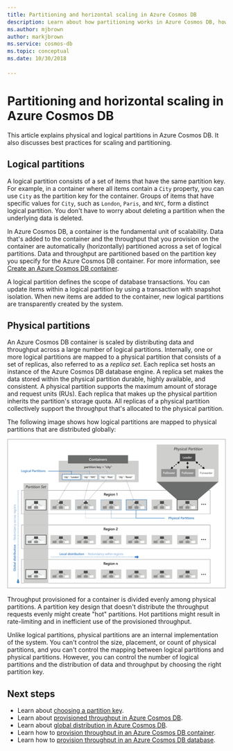 ```yaml
---
title: Partitioning and horizontal scaling in Azure Cosmos DB
description: Learn about how partitioning works in Azure Cosmos DB, how to configure partitioning and partition keys, and how to choose the right partition key for your application.
ms.author: mjbrown
author: markjbrown
ms.service: cosmos-db
ms.topic: conceptual
ms.date: 10/30/2018

---
```


# Partitioning and horizontal scaling in Azure Cosmos DB

This article explains physical and logical partitions in Azure Cosmos DB. It also discusses best practices for scaling and partitioning. 

## Logical partitions

A logical partition consists of a set of items that have the same partition key. For example, in a container where all items contain a `City` property, you can use `City` as the partition key for the container. Groups of items that have specific values for `City`, such as `London`, `Paris`, and `NYC`, form a distinct logical partition. You don't have to worry about deleting a partition when the underlying data is deleted.

In Azure Cosmos DB, a container is the fundamental unit of scalability. Data that's added to the container and the throughput that you provision on the container are automatically (horizontally) partitioned across a set of logical partitions. Data and throughput are partitioned based on the partition key you specify for the Azure Cosmos DB container. For more information, see [Create an Azure Cosmos DB container](how-to-create-container.md).

A logical partition defines the scope of database transactions. You can update items within a logical partition by using a transaction with snapshot isolation. When new items are added to the container, new logical partitions are transparently created by the system.

## Physical partitions

An Azure Cosmos DB container is scaled by distributing data and throughput across a large number of logical partitions. Internally, one or more logical partitions are mapped to a physical partition that consists of a set of replicas, also referred to as a *replica set*. Each replica set hosts an instance of the Azure Cosmos DB database engine. A replica set makes the data stored within the physical partition durable, highly available, and consistent. A physical partition supports the maximum amount of storage and request units (RUs). Each replica that makes up the physical partition inherits the partition's storage quota. All replicas of a physical partition collectively support the throughput that's allocated to the physical partition. 

The following image shows how logical partitions are mapped to physical partitions that are distributed globally:

![An image that demonstrates Azure Cosmos DB partitioning](./media/partition-data/logical-partitions.png)

Throughput provisioned for a container is divided evenly among physical partitions. A partition key design that doesn't distribute the throughput requests evenly might create "hot" partitions. Hot partitions might result in rate-limiting and in inefficient use of the provisioned throughput.

Unlike logical partitions, physical partitions are an internal implementation of the system. You can't control the size, placement, or count of physical partitions, and you can't control the mapping between logical partitions and physical partitions. However, you can control the number of logical partitions and the distribution of data and throughput by choosing the right partition key.

## Next steps

* Learn about [choosing a partition key](partitioning-overview.md#choose-partitionkey).
* Learn about [provisioned throughput in Azure Cosmos DB](request-units.md).
* Learn about [global distribution in Azure Cosmos DB](distribute-data-globally.md).
* Learn how to [provision throughput in an Azure Cosmos DB container](how-to-provision-container-throughput.md).
* Learn how to [provision throughput in an Azure Cosmos DB database](how-to-provision-database-throughput.md).
